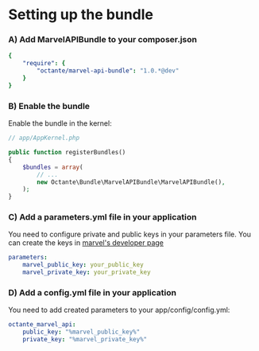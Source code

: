 Setting up the bundle
=============================
### A) Add MarvelAPIBundle to your composer.json

```yaml
{
    "require": {
        "octante/marvel-api-bundle": "1.0.*@dev"
    }
}
```

### B) Enable the bundle

Enable the bundle in the kernel:

```php
// app/AppKernel.php

public function registerBundles()
{
    $bundles = array(
        // ...
        new Octante\Bundle\MarvelAPIBundle\MarvelAPIBundle(),
    );
}
```
### C) Add a parameters.yml file in your application

You need to configure private and public keys in your parameters file. You can create the keys in [marvel's developer page](https://developer.marvel.com/account)

```yaml
parameters:
    marvel_public_key: your_public_key
    marvel_private_key: your_private_key
```

### D) Add a config.yml file in your application

You need to add created parameters to your app/config/config.yml:

```yaml
octante_marvel_api:
    public_key: "%marvel_public_key%"
    private_key: "%marvel_private_key%"
```